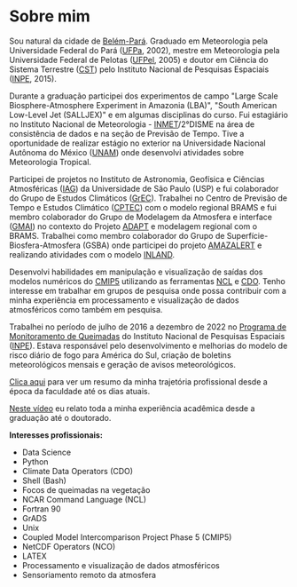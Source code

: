 Sobre mim
=========

Sou natural da cidade de [Belém-Pará](https://pt.wikipedia.org/wiki/Bel%C3%A9m_(Par%C3%A1)). Graduado em Meteorologia pela Universidade Federal do Pará ([UFPa](https://portal.ufpa.br), 2002), mestre em Meteorologia pela Universidade Federal de Pelotas ([UFPel](http://portal.ufpel.edu.br), 2005) e doutor em Ciência do Sistema Terrestre ([CST](http://www.ccst.inpe.br)) pelo Instituto Nacional de Pesquisas Espaciais ([INPE](http://www.inpe.br/), 2015).  

Durante a graduação participei dos experimentos de campo "Large Scale Biosphere-Atmosphere Experiment in Amazonia (LBA)", "South American Low-Level Jet (SALLJEX)" e em algumas disciplinas do curso. Fui estagiário no Instituto Nacional de Meteorologia - [INMET](http://www.inmet.gov.br/portal)/2°DISME na área de consistência de dados e na seção de Previsão de Tempo.  Tive a oportunidade de realizar estágio no exterior na Universidade Nacional Autônoma do México ([UNAM](https://www.unam.mx)) onde desenvolvi atividades sobre Meteorologia Tropical.  

Participei de projetos no Instituto de Astronomia, Geofísica e Ciências Atmosféricas ([IAG](https://www.iag.usp.br)) da Universidade de São Paulo (USP) e fui colaborador do Grupo de Estudos Climáticos ([GrEC](http://www.grec.iag.usp.br/data/index_BRA.php)). Trabalhei no Centro de Previsão de Tempo e Estudos Climático ([CPTEC](https://www.cptec.inpe.br)) com o modelo regional BRAMS e fui membro colaborador do Grupo de Modelagem da Atmosfera e interface ([GMAI](http://meioambiente.cptec.inpe.br/goamazon-1km/gmai/index.php?lang=pt)) no contexto do Projeto [ADAPT](http://adapt.cptec.inpe.br) e modelagem regional com o BRAMS. Trabalhei como membro colaborador do Grupo de Superfície-Biosfera-Atmosfera (GSBA) onde participei do projeto [AMAZALERT](http://www.eu-amazalert.org/home) e realizando atividades com o modelo [INLAND](http://www.ccst.inpe.br/projetos/inland).

Desenvolvi habilidades em manipulação e visualização de saídas dos modelos numéricos do [CMIP5](https://esgf-node.llnl.gov/projects/cmip5) utilizando as ferramentas [NCL](http://www.ncl.ucar.edu) e [CDO](https://code.mpimet.mpg.de/projects/cdo/wiki/Cdo#Documentation). Tenho interesse em trabalhar em grupos de pesquisa onde possa contribuir com a minha experiência em processamento e visualização de dados atmosféricos como também em pesquisa.  

Trabalhei no período de julho de 2016 a dezembro de 2022 no [Programa de Monitoramento de Queimadas](http://queimadas.dgi.inpe.br/queimadas/portal) do Instituto Nacional de Pesquisas Espaciais ([INPE](http://www.inpe.br/)). Estava responsável pelo desenvolvimento e melhorias do modelo de risco diário de fogo para América do Sul, criação de boletins meteorológicos mensais e geração de avisos meteorológicos.

[Clica aqui](https://github.com/jgmsantos/homepage/blob/master/images/minha_historia.pdf) para ver um resumo da minha trajetória profissional desde a época da faculdade até os dias atuais.

[Neste vídeo](https://www.youtube.com/watch?v=EnLqg47IPh0&t=648s&ab_channel=CursosLibertatem) eu relato toda a minha experiência acadêmica desde a graduação até o doutorado.

**Interesses profissionais:**

+ Data Science
+ Python
+ Climate Data Operators (CDO)
+ Shell (Bash)
+ Focos de queimadas na vegetação
+ NCAR Command Language (NCL)
+ Fortran 90
+ GrADS
+ Unix
+ Coupled Model Intercomparison Project Phase 5 (CMIP5)
+ NetCDF Operators (NCO)
+ LATEX
+ Processamento e visualização de dados atmosféricos
+ Sensoriamento remoto da atmosfera

